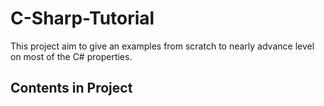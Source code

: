 # C-Sharp-Tutorial
This project aim to give an examples from scratch to nearly advance level on most of the C# properties.
## Contents in Project 
